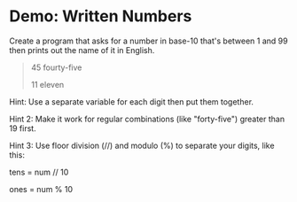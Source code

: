 # Demo: Written Numbers

Create a program that asks for a number in base-10 that's between 1 and 99 then prints out the name of it in English.

> 45
> fourty-five
>
> 11
> eleven

Hint: Use a separate variable for each digit then put them together.

Hint 2: Make it work for regular combinations (like "forty-five") greater than 19 first.

Hint 3: Use floor division (//) and modulo (%) to separate your digits, like this:

tens = num // 10

ones = num % 10


<!-- [Source](/demos/written-numbers.py) -->
